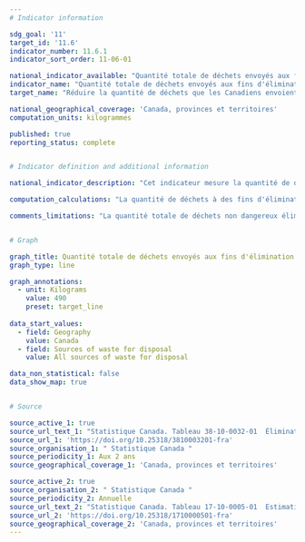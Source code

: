 ```yaml
---
# Indicator information

sdg_goal: '11'
target_id: '11.6'
indicator_number: 11.6.1
indicator_sort_order: 11-06-01

national_indicator_available: "Quantité totale de déchets envoyés aux fins d'élimination par habitant"
indicator_name: "Quantité totale de déchets envoyés aux fins d'élimination par habitant"
target_name: "Réduire la quantité de déchets que les Canadiens envoient à l'élimination d'une valeur de référence de 699 kilogrammes par personne en 2014 à 490 kilogrammes par personne d'ici 2030 (une réduction de 30 %)"

national_geographical_coverage: 'Canada, provinces et territoires'
computation_units: kilogrammes

published: true
reporting_status: complete


# Indicator definition and additional information

national_indicator_description: "Cet indicateur mesure la quantité de déchets à des fins d'éliminations (en kilogrammes) par habitant provenant de sources résidentielles ou non résidentielles."

computation_calculations: "La quantité de déchets à des fins d'éliminations est convertie en kilogramme et disivée par la population pour obtenir une quantité par habitant."

comments_limitations: "La quantité totale de déchets non dangereux éliminés dans des installations d'élimination des déchets publics et privés inclut les déchets exportés à l'extérieur de la province productrice ou à l'extérieur du pays en vue d'être éliminés. Ceci n'inclut pas les déchets éliminés dans des installations d'élimination de déchets dangereux ni les déchets produits sur un site industriel et éliminés sur place."


# Graph

graph_title: Quantité totale de déchets envoyés aux fins d'élimination par habitant
graph_type: line

graph_annotations:
  - unit: Kilograms
    value: 490
    preset: target_line
    
data_start_values:
  - field: Geography
    value: Canada
  - field: Sources of waste for disposal
    value: All sources of waste for disposal

data_non_statistical: false
data_show_map: true


# Source

source_active_1: true
source_url_text_1: "Statistique Canada. Tableau 38-10-0032-01  Élimination de déchets, selon la source"
source_url_1: 'https://doi.org/10.25318/3810003201-fra'
source_organisation_1: " Statistique Canada "
source_periodicity_1: Aux 2 ans
source_geographical_coverage_1: 'Canada, provinces et territoires'

source_active_2: true
source_organisation_2: " Statistique Canada "
source_periodicity_2: Annuelle
source_url_text_2: "Statistique Canada. Tableau 17-10-0005-01  Estimations de la population au 1er juillet, par âge et sexe"
source_url_2: 'https://doi.org/10.25318/1710000501-fra'
source_geographical_coverage_2: 'Canada, provinces et territoires'
---
```


